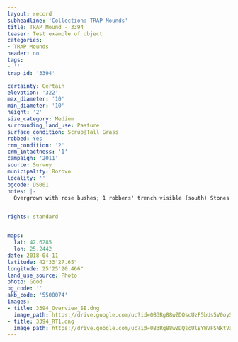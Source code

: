 ```yaml
---
layout: record
subheadline: 'Collection: TRAP Mounds'
title: TRAP Mound - 3394
teaser: Test example of object
categories:
- TRAP Mounds
header: no
tags:
- ''
trap_id: '3394'

certainty: Certain
elevation: '322'
max_diameter: '10'
min_diameter: '10'
height: '2'
size_category: Medium
surrounding_land_use: Pasture
surface_condition: Scrub|Tall Grass
robbed: Yes
crm_condition: '2'
crm_intactness: '1'
campaign: '2011'
source: Survey
municipality: Rozovo
locality: ''
bgcode: DS001
notes: |-
  Overgrown with rose bushes; 1 robbers' trench visible (south) Stones from the burial chamber are visible on the surface;.


rights: standard


maps:
  lat: 42.6285
  lon: 25.2442
date: 2018-04-11
latitude: 42°33'27.65"
longitude: 25°25'20.466"
land_use_source: Photo
photo: Good
bg_code: ''
akb_code: '5500074'
images:
- title: 3394_Overview_SE.dng
  image_path: https://drive.google.com/uc?id=0B3Rg88wZDQscUzF5bUs5V0oyS1k
- title: 3394_RT1.dng
  image_path: https://drive.google.com/uc?id=0B3Rg88wZDQscUlBYWVFSNktVaEE
---
```

